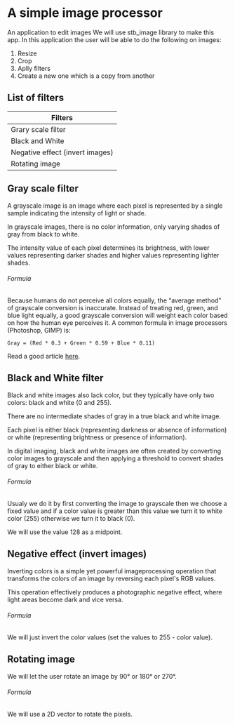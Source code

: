 # A simple image processor

An application to edit images
We will use stb_image library to make this app.
In this application the user will be able to do the following on images:

1. Resize
2. Crop
3. Aplly filters
4. Create a new one which is a copy from another

## List of filters

|       Filters      |
|--------------------|
| Grary scale filter |
| Black and White    |
| Negative effect (invert images) |
| Rotating image     |


## Gray scale filter
 A grayscale image is an image where each pixel is represented by a single sample indicating the intensity of light or shade.

 In grayscale images, there is no color information, only varying shades
 of gray from black to white.

 The intensity value of each pixel determines its brightness, with lower
 values representing darker shades and higher values representing lighter shades.

 
###### Formula
Because humans do not perceive all colors equally, the “average method” of grayscale conversion is inaccurate.  Instead of treating red, green, and blue light equally, a good grayscale conversion will weight each color based on how the human eye perceives it.  A common formula in image processors (Photoshop, GIMP) is:

```
Gray = (Red * 0.3 + Green * 0.59 + Blue * 0.11)
```
Read a good article [here](https://tannerhelland.com/2011/10/01/grayscale-image-algorithm-vb6.html).


## Black and White filter
 Black and white images also lack color, but they typically have only two colors: black and white (0
 and 255). 
 
 There are no intermediate shades of gray in a true black and white image. 
 
 Each pixel is either black (representing darkness or absence of information) or white (representing brightness
 or presence of information). 
 
 In digital imaging, black and white images are often created by converting color images to grayscale and then applying a threshold to convert shades of gray to
 either black or white.

###### Formula
 Usualy we do it by first converting the image to grayscale then we choose a fixed value
 and if a color value is greater than this value we turn it to white color (255) otherwise we turn it to black (0).

 We will use the value 128 as a midpoint.

## Negative effect (invert images)
   Inverting colors is a simple yet powerful imageprocessing operation that transforms the colors of
   an image by reversing each pixel's RGB values.
   
   This operation effectively produces a photographic negative effect, where light areas become dark and vice versa.

###### Formula
 We will just invert the color values (set the values to 255 - color value).

## Rotating image
 We will let the user rotate an image by 90° or 180° or 270°.

###### Formula
 We will use a 2D vector to rotate the pixels.